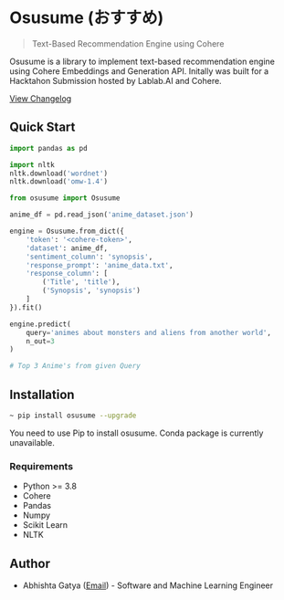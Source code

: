 # Osusume (おすすめ)

> Text-Based Recommendation Engine using Cohere

Osusume is a library to implement text-based recommendation engine using Cohere Embeddings and Generation API. 
Initally was built for a Hacktahon Submission hosted by Lablab.AI and Cohere.

[View Changelog](https://github.com/abhishtagatya/osusume/blob/master/CHANGELOG.md)

## Quick Start

```python
import pandas as pd

import nltk
nltk.download('wordnet')
nltk.download('omw-1.4')

from osusume import Osusume

anime_df = pd.read_json('anime_dataset.json')

engine = Osusume.from_dict({
    'token': '<cohere-token>',
    'dataset': anime_df,
    'sentiment_column': 'synopsis',
    'response_prompt': 'anime_data.txt',
    'response_column': [
        ('Title', 'title'),
        ('Synopsis', 'synopsis')
    ]
}).fit()

engine.predict(
    query='animes about monsters and aliens from another world', 
    n_out=3
)

# Top 3 Anime's from given Query

```

## Installation

```bash
~ pip install osusume --upgrade
```
You need to use Pip to install osusume. Conda package is currently unavailable.

### Requirements
* Python >= 3.8
* Cohere
* Pandas
* Numpy
* Scikit Learn
* NLTK

## Author
* Abhishta Gatya ([Email](mailto:abhishtagatya@yahoo.com)) - Software and Machine Learning Engineer
